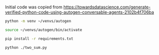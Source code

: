 Initial code was copied from https://towardsdatascience.com/generate-verified-python-code-using-autogen-conversable-agents-2102b4f706ba

```sh
python -m venv ~/venvs/autogen

source ~/venvs/autogen/bin/activate

pip install -r requirements.txt

python ./two_sum.py
```
